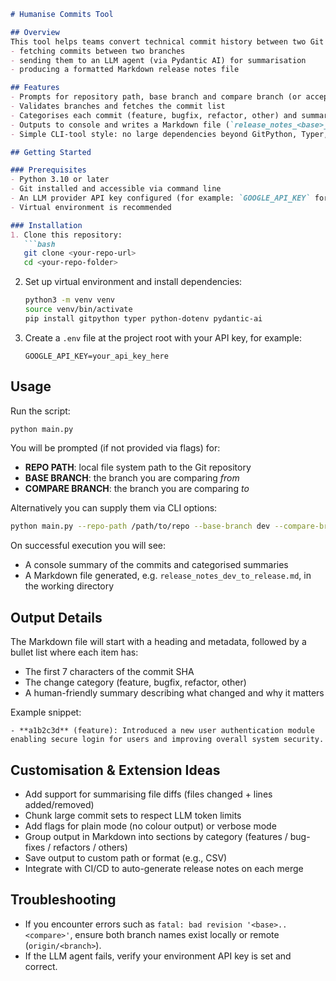 ````markdown
# Humanise Commits Tool

## Overview  
This tool helps teams convert technical commit history between two Git branches into human-friendly release notes suitable for QA and non-technical stakeholders. It automates:  
- fetching commits between two branches  
- sending them to an LLM agent (via Pydantic AI) for summarisation  
- producing a formatted Markdown release notes file  

## Features  
- Prompts for repository path, base branch and compare branch (or accepts them via CLI options)  
- Validates branches and fetches the commit list  
- Categorises each commit (feature, bugfix, refactor, other) and summarises it  
- Outputs to console and writes a Markdown file (`release_notes_<base>_to_<compare>.md`)  
- Simple CLI-tool style: no large dependencies beyond GitPython, Typer, Pydantic AI  

## Getting Started  

### Prerequisites  
- Python 3.10 or later  
- Git installed and accessible via command line  
- An LLM provider API key configured (for example: `GOOGLE_API_KEY` for Google Generative Language API)  
- Virtual environment is recommended  

### Installation  
1. Clone this repository:  
   ```bash
   git clone <your-repo-url>   
   cd <your-repo-folder>  
````

2. Set up virtual environment and install dependencies:

   ```bash
   python3 -m venv venv  
   source venv/bin/activate  
   pip install gitpython typer python-dotenv pydantic-ai  
   ```

3. Create a `.env` file at the project root with your API key, for example:

   ```
   GOOGLE_API_KEY=your_api_key_here  
   ```

## Usage

Run the script:

```bash
python main.py  
```

You will be prompted (if not provided via flags) for:

* **REPO PATH**: local file system path to the Git repository
* **BASE BRANCH**: the branch you are comparing *from*
* **COMPARE BRANCH**: the branch you are comparing *to*

Alternatively you can supply them via CLI options:

```bash
python main.py --repo-path /path/to/repo --base-branch dev --compare-branch release  
```

On successful execution you will see:

* A console summary of the commits and categorised summaries
* A Markdown file generated, e.g. `release_notes_dev_to_release.md`, in the working directory

## Output Details

The Markdown file will start with a heading and metadata, followed by a bullet list where each item has:

* The first 7 characters of the commit SHA
* The change category (feature, bugfix, refactor, other)
* A human-friendly summary describing what changed and why it matters

Example snippet:

```
- **a1b2c3d** (feature): Introduced a new user authentication module enabling secure login for users and improving overall system security.
```

## Customisation & Extension Ideas

* Add support for summarising file diffs (files changed + lines added/removed)
* Chunk large commit sets to respect LLM token limits
* Add flags for plain mode (no colour output) or verbose mode
* Group output in Markdown into sections by category (features / bug-fixes / refactors / others)
* Save output to custom path or format (e.g., CSV)
* Integrate with CI/CD to auto-generate release notes on each merge

## Troubleshooting

* If you encounter errors such as `fatal: bad revision '<base>..<compare>'`, ensure both branch names exist locally or remote (`origin/<branch>`).
* If the LLM agent fails, verify your environment API key is set and correct.
